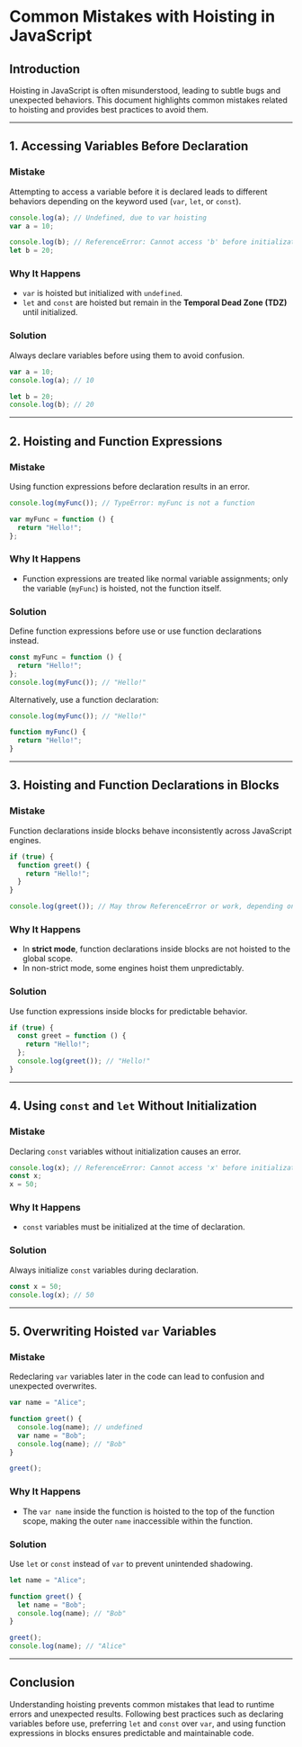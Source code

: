# Common Mistakes with Hoisting in JavaScript

## Introduction
Hoisting in JavaScript is often misunderstood, leading to subtle bugs and unexpected behaviors. This document highlights common mistakes related to hoisting and provides best practices to avoid them.

---

## 1. Accessing Variables Before Declaration
### Mistake
Attempting to access a variable before it is declared leads to different behaviors depending on the keyword used (`var`, `let`, or `const`).

```javascript
console.log(a); // Undefined, due to var hoisting
var a = 10;

console.log(b); // ReferenceError: Cannot access 'b' before initialization
let b = 20;
```

### Why It Happens
- `var` is hoisted but initialized with `undefined`.
- `let` and `const` are hoisted but remain in the **Temporal Dead Zone (TDZ)** until initialized.

### Solution
Always declare variables before using them to avoid confusion.

```javascript
var a = 10;
console.log(a); // 10

let b = 20;
console.log(b); // 20
```

---

## 2. Hoisting and Function Expressions
### Mistake
Using function expressions before declaration results in an error.

```javascript
console.log(myFunc()); // TypeError: myFunc is not a function

var myFunc = function () {
  return "Hello!";
};
```

### Why It Happens
- Function expressions are treated like normal variable assignments; only the variable (`myFunc`) is hoisted, not the function itself.

### Solution
Define function expressions before use or use function declarations instead.

```javascript
const myFunc = function () {
  return "Hello!";
};
console.log(myFunc()); // "Hello!"
```

Alternatively, use a function declaration:

```javascript
console.log(myFunc()); // "Hello!"

function myFunc() {
  return "Hello!";
}
```

---

## 3. Hoisting and Function Declarations in Blocks
### Mistake
Function declarations inside blocks behave inconsistently across JavaScript engines.

```javascript
if (true) {
  function greet() {
    return "Hello!";
  }
}

console.log(greet()); // May throw ReferenceError or work, depending on environment
```

### Why It Happens
- In **strict mode**, function declarations inside blocks are not hoisted to the global scope.
- In non-strict mode, some engines hoist them unpredictably.

### Solution
Use function expressions inside blocks for predictable behavior.

```javascript
if (true) {
  const greet = function () {
    return "Hello!";
  };
  console.log(greet()); // "Hello!"
}
```

---

## 4. Using `const` and `let` Without Initialization
### Mistake
Declaring `const` variables without initialization causes an error.

```javascript
console.log(x); // ReferenceError: Cannot access 'x' before initialization
const x;
x = 50;
```

### Why It Happens
- `const` variables must be initialized at the time of declaration.

### Solution
Always initialize `const` variables during declaration.

```javascript
const x = 50;
console.log(x); // 50
```

---

## 5. Overwriting Hoisted `var` Variables
### Mistake
Redeclaring `var` variables later in the code can lead to confusion and unexpected overwrites.

```javascript
var name = "Alice";

function greet() {
  console.log(name); // undefined
  var name = "Bob";
  console.log(name); // "Bob"
}

greet();
```

### Why It Happens
- The `var name` inside the function is hoisted to the top of the function scope, making the outer `name` inaccessible within the function.

### Solution
Use `let` or `const` instead of `var` to prevent unintended shadowing.

```javascript
let name = "Alice";

function greet() {
  let name = "Bob";
  console.log(name); // "Bob"
}

greet();
console.log(name); // "Alice"
```

---

## Conclusion
Understanding hoisting prevents common mistakes that lead to runtime errors and unexpected results. Following best practices such as declaring variables before use, preferring `let` and `const` over `var`, and using function expressions in blocks ensures predictable and maintainable code.
